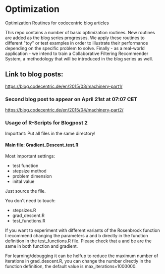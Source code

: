 # Optimization
Optimization Routines for codecentric blog articles

This repo contains a number of basic optimization routines. New routines are added as the blog series progresses. We apply these routines to different "toy" or test examples in order to illustrate their performance depending on the specific problem to solve. Finally - as a real-world application - we intend to train a Collaborative Filtering Recommender System, a methodology that will be introduced in the blog series as well.

## Link to blog posts:
https://blog.codecentric.de/en/2015/03/machinery-part1/

### Second blog post to appear on April 21st at 07:07 CET
https://blog.codecentric.de/en/2015/04/machinery-part2/

### Usage of R-Scripts for Blogpost 2

Important: Put all files in the same directory!

#### Main file:  Gradient_Descent_test.R
Most important settings:
- test function
- stepsize method
- problem dimension
- inital value

Just source the file.

You don't need to touch:
- stepsizes.R
- grad_descent.R
- test_functions.R

If you want to experiment with different variants of the Rosenbrock function I recommend changing the parameters a and b directly in the function definition in the test_functions.R file. Please check that a and be are the same in both function and gradient. 

For learning/debugging it can be helfup to reduce the maximum number of iterations in grad_descent.R, you can change the number directly in the function definition, the default value is max_iterations=1000000.
